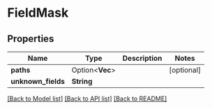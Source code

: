 # FieldMask

## Properties

Name | Type | Description | Notes
------------ | ------------- | ------------- | -------------
**paths** | Option<**Vec<String>**> |  | [optional]
**unknown_fields** | **String** |  | 

[[Back to Model list]](../README.md#documentation-for-models) [[Back to API list]](../README.md#documentation-for-api-endpoints) [[Back to README]](../README.md)


